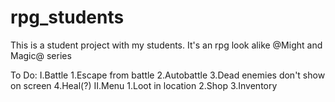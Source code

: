 # rpg_students

This is a student project with my students. 
It's an rpg look alike @Might and Magic@ series

To Do:
  I.Battle
    1.Escape from battle
    2.Autobattle
    3.Dead enemies don't show on screen
    4.Heal(?)
  II.Menu
    1.Loot in location
    2.Shop 
    3.Inventory
    
